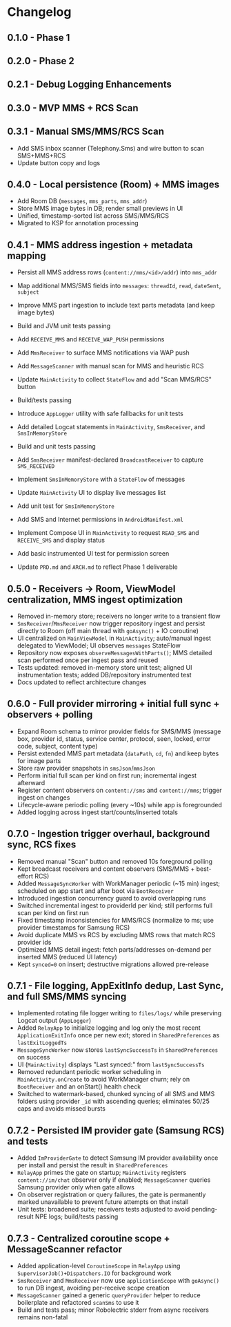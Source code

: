# Changelog

## 0.1.0 - Phase 1

## 0.2.0 - Phase 2

## 0.2.1 - Debug Logging Enhancements

## 0.3.0 - MVP MMS + RCS Scan
## 0.3.1 - Manual SMS/MMS/RCS Scan

- Add SMS inbox scanner (Telephony.Sms) and wire button to scan SMS+MMS+RCS
- Update button copy and logs

## 0.4.0 - Local persistence (Room) + MMS images

- Add Room DB (`messages`, `mms_parts`, `mms_addr`)
- Store MMS image bytes in DB; render small previews in UI
- Unified, timestamp-sorted list across SMS/MMS/RCS
- Migrated to KSP for annotation processing

## 0.4.1 - MMS address ingestion + metadata mapping

- Persist all MMS address rows (`content://mms/<id>/addr`) into `mms_addr`
- Map additional MMS/SMS fields into `messages`: `threadId`, `read`, `dateSent`, `subject`
- Improve MMS part ingestion to include text parts metadata (and keep image bytes)
- Build and JVM unit tests passing


- Add `RECEIVE_MMS` and `RECEIVE_WAP_PUSH` permissions
- Add `MmsReceiver` to surface MMS notifications via WAP push
- Add `MessageScanner` with manual scan for MMS and heuristic RCS
- Update `MainActivity` to collect `StateFlow` and add "Scan MMS/RCS" button
- Build/tests passing


- Introduce `AppLogger` utility with safe fallbacks for unit tests
- Add detailed Logcat statements in `MainActivity`, `SmsReceiver`, and `SmsInMemoryStore`
- Build and unit tests passing

- Add `SmsReceiver` manifest-declared `BroadcastReceiver` to capture `SMS_RECEIVED`
- Implement `SmsInMemoryStore` with a `StateFlow` of messages
- Update `MainActivity` UI to display live messages list
- Add unit test for `SmsInMemoryStore`

- Add SMS and Internet permissions in `AndroidManifest.xml`
- Implement Compose UI in `MainActivity` to request `READ_SMS` and `RECEIVE_SMS` and display status
- Add basic instrumented UI test for permission screen
- Update `PRD.md` and `ARCH.md` to reflect Phase 1 deliverable


## 0.5.0 - Receivers → Room, ViewModel centralization, MMS ingest optimization

- Removed in-memory store; receivers no longer write to a transient flow
- `SmsReceiver`/`MmsReceiver` now trigger repository ingest and persist directly to Room (off main thread with `goAsync()` + IO coroutine)
- UI centralized on `MainViewModel` in `MainActivity`; auto/manual ingest delegated to ViewModel; UI observes `messages` StateFlow
- Repository now exposes `observeMessagesWithParts()`; MMS detailed scan performed once per ingest pass and reused
- Tests updated: removed in-memory store unit test; aligned UI instrumentation tests; added DB/repository instrumented test
- Docs updated to reflect architecture changes


## 0.6.0 - Full provider mirroring + initial full sync + observers + polling

- Expand Room schema to mirror provider fields for SMS/MMS (message box, provider id, status, service center, protocol, seen, locked, error code, subject, content type)
- Persist extended MMS part metadata (`dataPath`, `cd`, `fn`) and keep bytes for image parts
- Store raw provider snapshots in `smsJson`/`mmsJson`
- Perform initial full scan per kind on first run; incremental ingest afterward
- Register content observers on `content://sms` and `content://mms`; trigger ingest on changes
- Lifecycle-aware periodic polling (every ~10s) while app is foregrounded
- Added logging across ingest start/counts/inserted totals

## 0.7.0 - Ingestion trigger overhaul, background sync, RCS fixes

- Removed manual "Scan" button and removed 10s foreground polling
- Kept broadcast receivers and content observers (SMS/MMS + best-effort RCS)
- Added `MessageSyncWorker` with WorkManager periodic (~15 min) ingest; scheduled on app start and after boot via `BootReceiver`
- Introduced ingestion concurrency guard to avoid overlapping runs
- Switched incremental ingest to providerId per kind; still performs full scan per kind on first run
- Fixed timestamp inconsistencies for MMS/RCS (normalize to ms; use provider timestamps for Samsung RCS)
- Avoid duplicate MMS vs RCS by excluding MMS rows that match RCS provider ids
- Optimized MMS detail ingest: fetch parts/addresses on-demand per inserted MMS (reduced UI latency)
- Kept `synced=0` on insert; destructive migrations allowed pre-release

## 0.7.1 - File logging, AppExitInfo dedup, Last Sync, and full SMS/MMS syncing

- Implemented rotating file logger writing to `files/logs/` while preserving Logcat output (`AppLogger`)
- Added `RelayApp` to initialize logging and log only the most recent `ApplicationExitInfo` once per new exit; stored in `SharedPreferences` as `lastExitLoggedTs`
- `MessageSyncWorker` now stores `lastSyncSuccessTs` in `SharedPreferences` on success
- UI (`MainActivity`) displays "Last synced:" from `lastSyncSuccessTs`
- Removed redundant periodic worker scheduling in `MainActivity.onCreate` to avoid WorkManager churn; rely on `BootReceiver` and an onStart() health check
- Switched to watermark-based, chunked syncing of all SMS and MMS folders using provider `_id` with ascending queries; eliminates 50/25 caps and avoids missed bursts

## 0.7.2 - Persisted IM provider gate (Samsung RCS) and tests

- Added `ImProviderGate` to detect Samsung IM provider availability once per install and persist the result in `SharedPreferences`
- `RelayApp` primes the gate on startup; `MainActivity` registers `content://im/chat` observer only if enabled; `MessageScanner` queries Samsung provider only when gate allows
- On observer registration or query failures, the gate is permanently marked unavailable to prevent future attempts on that install
- Unit tests: broadened suite; receivers tests adjusted to avoid pending-result NPE logs; build/tests passing

## 0.7.3 - Centralized coroutine scope + MessageScanner refactor

- Added application-level `CoroutineScope` in `RelayApp` using `SupervisorJob()+Dispatchers.IO` for background work
- `SmsReceiver` and `MmsReceiver` now use `applicationScope` with `goAsync()` to run DB ingest, avoiding per-receive scope creation
- `MessageScanner` gained a generic `queryProvider` helper to reduce boilerplate and refactored `scanSms` to use it
- Build and tests pass; minor Robolectric stderr from async receivers remains non-fatal